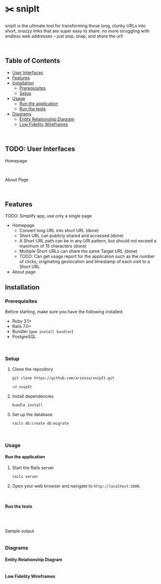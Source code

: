# ✂️ snipIt

snipIt is the ultimate tool for transforming those long, clunky URLs into short, snazzy links that are super easy to share. no more struggling with endless web addresses – just snip, snap, and share the url!

<br />

## Table of Contents

- [User Interfaces](#user-interfaces)
- [Features](#features)
- [Installation](#installation)
  - [Prerequisites](#prerequisites)
  - [Setup](#setup)
- [Usage](#usage)
  - [Run the application](#run-the-application)
  - [Run the tests](#run-the-tests)
- [Diagrams](#diagrams)
  - [Entity Relationship Diagram](#entity-relationship-diagram)
  - [Low Fidelity Wireframes](#low-fidelity-wireframes)

<br />

## TODO: User Interfaces

Homepage
<img src=""/>

<br />

About Page
<img src=""/>

<br />

## Features

TODO: Simplify app, use only a single page

- Homepage
    - Convert long URL into short URL (done)
    - Short URL can publicly shared and accessed (done)
    - A Short URL path can be in any URI pattern, but should not exceed a maximum of 15 characters (done)
    - Multiple Short URLs can share the same Target URL (done)
    - TODO: Can get usage report for the application such as the number of clicks, originating geolocation and timestamp of each visit to a Short URL
- About page

## Installation

### Prerequisites

Before starting, make sure you have the following installed:

- Ruby 3.1+
- Rails 7.0+
- Bundler (`gem install bundler`)
- PostgreSQL

<br />

### Setup

1. Clone the repository

   ```bash
   git clone https://github.com/ariessa/snipIt.git

   cd snipIt
   ```

2. Install dependencies

    ```bash
    bundle install
    ```
3. Set up the database

    ```bash
    rails db:create db:migrate
    ```

<br />

### Usage

#### Run the application

1. Start the Rails server

    ```bash
    rails server
    ```

2. Open your web browser and navigate to `http://localhost:3000`.

<br />

#### Run the tests

```bash

```

<br />

Sample output

<img src=""/>

<br />

### Diagrams

#### Entity Relationship Diagram

<img src=""/>

<br />

#### Low Fidelity Wireframes

<img src=""/>
